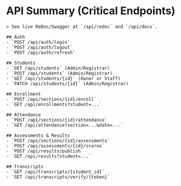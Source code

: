 # API Summary (Critical Endpoints)

    > See live ReDoc/Swagger at `/api/redoc` and `/api/docs`.

    ## Auth
    - `POST /api/auth/login`
    - `POST /api/auth/logout`
    - `POST /api/auth/refresh`

    ## Students
    - `GET /api/students` (Admin/Registrar)
    - `POST /api/students` (Admin/Registrar)
    - `GET /api/students/{id}` (Owner or Staff)
    - `PATCH /api/students/{id}` (Admin/Registrar)

    ## Enrollment
    - `POST /api/sections/{id}/enroll`
    - `GET /api/enrollments?student=...`

    ## Attendance
    - `POST /api/sections/{id}/attendance`
    - `GET /api/attendance?section=...&date=...`

    ## Assessments & Results
    - `POST /api/sections/{id}/assessments`
    - `POST /api/assessments/{id}/scores`
    - `POST /api/results/publish`
    - `GET /api/results?student=...`

    ## Transcripts
    - `GET /api/transcripts/{student_id}`
    - `GET /api/transcripts/verify/{token}`
